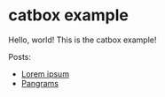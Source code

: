 # catbox example

Hello, world! This is the catbox example!

Posts:
- [Lorem ipsum](lorem-ipsum.html)
- [Pangrams](pangrams.html)
